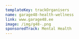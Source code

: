 ```yaml
---
templateKey: trackOrganisers
name: garage48-health-wellness
link: www.garage48.ee
image: /img/g48-.png
sponsoredTrack: Mental Health
---
```

